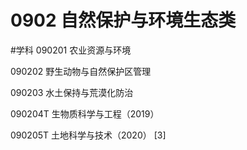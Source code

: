 # 0902 自然保护与环境生态类
#学科
090201 农业资源与环境

090202 野生动物与自然保护区管理

090203 水土保持与荒漠化防治

090204T 生物质科学与工程（2019）

090205T 土地科学与技术（2020） [3]